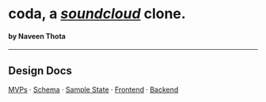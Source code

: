 # **__coda__**, a _[soundcloud](http://www.soundcloud.com/)_ clone. 
#### by Naveen Thota

--- 
## Design Docs
[MVPs]() · [Schema](https://github.com/helloitsnaveen/coda/wiki/schema) · [Sample State](https://github.com/helloitsnaveen/coda/wiki/sample-state) · [Frontend]() · [Backend]()

